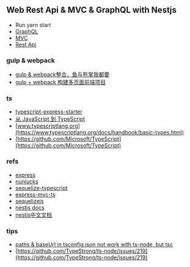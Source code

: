 
## Web Rest Api & MVC & GraphQL with Nestjs
- Run yarn start
- [GraphQL](http://localhost:3000/graphql?query={list:queryResources{id,name}resource(id:1){id,name}menu(id:2){id,title,icon}total:countResources})
- [MVC](http://localhost:3000/emp/list)
- [Rest Api](http://localhost:3000/api/emp/list)

### gulp & webpack
- [gulp & webpack整合，鱼与熊掌我都要](http://www.jianshu.com/p/9724c47b406c)
- [gulp + webpack 构建多页面前端项目](https://github.com/fwon/blog/issues/17)

### ts
- [typescript-express-starter](https://github.com/blove/typescript-express-starter)
- [从 JavaScript 到 TypeScript](http://tasaid.com/Blog/20171011231943.html)
- [www.typescriptlang.org](https://www.typescriptlang.org/docs/handbook/basic-types.html)
- [https://github.com/Microsoft/TypeScript](https://github.com/Microsoft/TypeScript)

### refs
- [express](http://www.expressjs.com.cn/)
- [nunjucks](https://mozilla.github.io/nunjucks/getting-started.html)
- [sequelize-typescript](https://github.com/RobinBuschmann/sequelize-typescript)
- [express-mvc-ts](https://github.com/boykathemad/express-mvc-ts)
- [sequelizejs](https://github.com/sequelize/sequelize)
- [nestjs docs](https://docs.nestjs.com/)
- [nestjs中文文档](https://docs.nestjs.cn/)

### tips
- [paths & baseUrl in tsconfig.json not work with ts-node, but tsc](https://github.com/Microsoft/TypeScript/issues/9259)
- [https://github.com/TypeStrong/ts-node/issues/219](https://github.com/TypeStrong/ts-node/issues/219)
